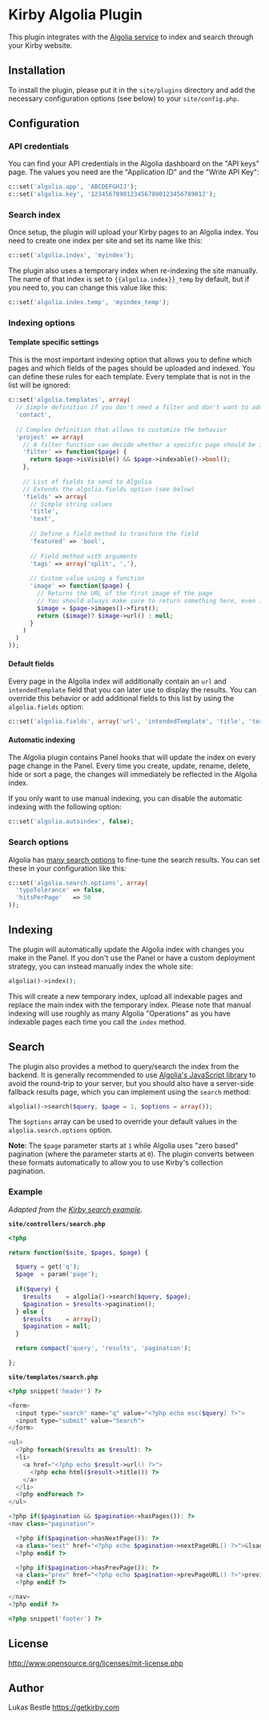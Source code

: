 # Kirby Algolia Plugin

This plugin integrates with the [Algolia service](https://www.algolia.com) to index and search through your Kirby website.

## Installation

To install the plugin, please put it in the `site/plugins` directory and add the necessary configuration options (see below) to your `site/config.php`.

## Configuration

### API credentials

You can find your API credentials in the Algolia dashboard on the "API keys" page. The values you need are the "Application ID" and the "Write API Key":

```php
c::set('algolia.app', 'ABCDEFGHIJ');
c::set('algolia.key', '12345678901234567890123456789012');
```

### Search index

Once setup, the plugin will upload your Kirby pages to an Algolia index. You need to create one index per site and set its name like this:

```php
c::set('algolia.index', 'myindex');
```

The plugin also uses a temporary index when re-indexing the site manually.
The name of that index is set to `{{algolia.index}}_temp` by default, but if you need to, you can change this value like this:

```php
c::set('algolia.index.temp', 'myindex_temp');
```

### Indexing options

#### Template specific settings

This is the most important indexing option that allows you to define which pages and which fields of the pages should be uploaded and indexed.
You can define these rules for each template. Every template that is not in the list will be ignored:

```php
c::set('algolia.templates', array(
  // Simple definition if you don't need a filter and don't want to add fields (see below)
  'contact',
  
  // Complex definition that allows to customize the behavior
  'project' => array(
    // A filter function can decide whether a specific page should be indexed or not
    'filter' => function($page) {
      return $page->isVisible() && $page->indexable()->bool();
    },
    
    // List of fields to send to Algolia
    // Extends the algolia.fields option (see below)
    'fields' => array(
      // Simple string values
      'title',
      'text',
      
      // Define a field method to transform the field
      'featured' => 'bool',
      
      // Field method with arguments
      'tags' => array('split', ','),
      
      // Custom value using a function
      'image' => function($page) {
        // Returns the URL of the first image of the page
        // You should always make sure to return something here, even if there are no images, to avoid errors
        $image = $page->images()->first();
        return ($image)? $image->url() : null;
      }
    )
  )
));
```

#### Default fields

Every page in the Algolia index will additionally contain an `url` and `intendedTemplate` field that you can later use to display the results.
You can override this behavior or add additional fields to this list by using the `algolia.fields` option:

```php
c::set('algolia.fields', array('url', 'intendedTemplate', 'title', 'text'));
```

#### Automatic indexing

The Algolia plugin contains Panel hooks that will update the index on every page change in the Panel.
Every time you create, update, rename, delete, hide or sort a page, the changes will immediately be reflected in the Algolia index.

If you only want to use manual indexing, you can disable the automatic indexing with the following option:

```php
c::set('algolia.autoindex', false);
```

### Search options

Algolia has [many search options](https://www.algolia.com/doc/php#full-text-search-parameters) to fine-tune the search results. You can set these in your configuration like this:

```php
c::set('algolia.search.options', array(
  'typoTolerance' => false,
  'hitsPerPage'   => 50
));
```

## Indexing

The plugin will automatically update the Algolia index with changes you make in the Panel.
If you don't use the Panel or have a custom deployment strategy, you can instead manually index the whole site:

```php
algolia()->index();
```

This will create a new temporary index, upload all indexable pages and replace the main index with the temporary index.
Please note that manual indexing will use roughly as many Algolia "Operations" as you have indexable pages each time you call the `index` method.

## Search

The plugin also provides a method to query/search the index from the backend. It is generally recommended to use [Algolia's JavaScript library](https://www.algolia.com/doc/javascript#quick-start) to avoid the round-trip to your server, but you should also have a server-side fallback results page, which you can implement using the `search` method:

```php
algolia()->search($query, $page = 1, $options = array());
```

The `$options` array can be used to override your default values in the `algolia.search.options` option.

**Note**: The `$page` parameter starts at `1` while Algolia uses "zero based" pagination (where the parameter starts at `0`). The plugin converts between these formats automatically to allow you to use Kirby's collection pagination.

### Example

*Adapted from the [Kirby search example](https://getkirby.com/docs/solutions/search).*

**`site/controllers/search.php`**

```php
<?php

return function($site, $pages, $page) {

  $query = get('q');
  $page  = param('page');
  
  if($query) {
    $results    = algolia()->search($query, $page);
    $pagination = $results->pagination();
  } else {
    $results    = array();
    $pagination = null;
  }

  return compact('query', 'results', 'pagination');

};
```

**`site/templates/search.php`**

```php
<?php snippet('header') ?>

<form>
  <input type="search" name="q" value="<?php echo esc($query) ?>">
  <input type="submit" value="Search">
</form>

<ul>
  <?php foreach($results as $result): ?>
  <li>
    <a href="<?php echo $result->url() ?>">
      <?php echo html($result->title()) ?>
    </a>
  </li>
  <?php endforeach ?>
</ul>

<?php if($pagination && $pagination->hasPages()): ?>
<nav class="pagination">

  <?php if($pagination->hasNextPage()): ?>
  <a class="next" href="<?php echo $pagination->nextPageURL() ?>">&lsaquo; next page</a>
  <?php endif ?>

  <?php if($pagination->hasPrevPage()): ?>
  <a class="prev" href="<?php echo $pagination->prevPageURL() ?>">previous page &rsaquo;</a>
  <?php endif ?>

</nav>
<?php endif ?>

<?php snippet('footer') ?>
```

## License

<http://www.opensource.org/licenses/mit-license.php>

## Author

Lukas Bestle <https://getkirby.com>
